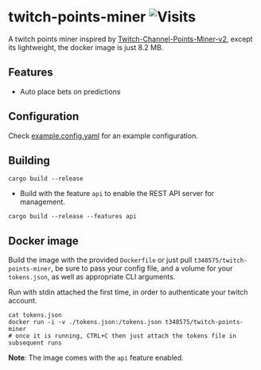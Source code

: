# twitch-points-miner ![Visits](https://nkvnu62257.execute-api.ap-south-1.amazonaws.com/production?repo=twitch-points-miner)

A twitch points miner inspired by [Twitch-Channel-Points-Miner-v2](https://github.com/rdavydov/Twitch-Channel-Points-Miner-v2), except its lightweight, the docker image is just 8.2 MB.

## Features
* Auto place bets on predictions

## Configuration
Check [example.config.yaml](example.config.yaml) for an example configuration.

## Building
```
cargo build --release
```

* Build with the feature `api` to enable the REST API server for management.
```
cargo build --release --features api
```

## Docker image
Build the image with the provided `Dockerfile` or just pull `t348575/twitch-points-miner`, be sure to pass your config file, and a volume for your `tokens.json`, as well as appropriate CLI arguments.

Run with stdin attached the first time, in order to authenticate your twitch account.
```
cat tokens.json
docker run -i -v ./tokens.json:/tokens.json t348575/twitch-points-miner
# once it is running, CTRL+C then just attach the tokens file in subsequent runs
```

**Note**: The image comes with the `api` feature enabled.
